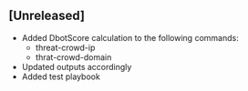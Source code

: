 ## [Unreleased]

 - Added DbotScore calculation to the following commands:
   - threat-crowd-ip
   - thrat-crowd-domain
 - Updated outputs accordingly
 - Added test playbook
 